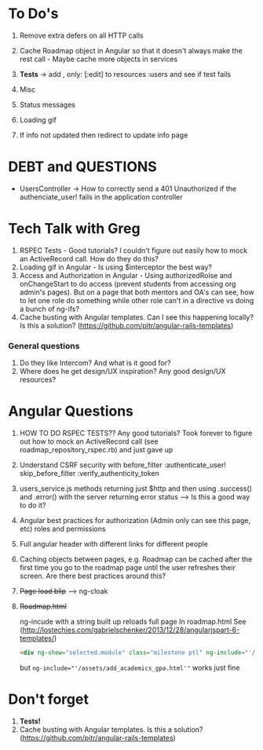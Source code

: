 # To Do's

1. Remove extra defers on all HTTP calls

1. Cache Roadmap object in Angular so that it doesn't always make the rest call - Maybe cache more objects in services

1. **Tests** -> add , only: [:edit] to resources :users and see if test fails

1. Misc
  1. Status messages
  1. Loading gif
  1. If info not updated then redirect to update info page


# DEBT and QUESTIONS
- UsersController -> How to correctly send a 401 Unauthorized if the authenciate_user! fails in the application controller

# Tech Talk with Greg
1. RSPEC Tests - Good tutorials? I couldn't figure out easily how to mock an ActiveRecord call. How do they do this?
1. Loading gif in Angular - Is using $interceptor the best way?
1. Access and Authorization in Angular - Using authorizedRolse and onChangeStart to do access (prevent students from accessing org admin's pages).
But on a page that both mentors and OA's can see, how to let one role do something while other role can't in a directive vs doing a bunch of ng-ifs?
1. Cache busting with Angular templates. Can I see this happening locally? Is this a solution? (https://github.com/pitr/angular-rails-templates)

### General questions
1. Do they like Intercom? And what is it good for?
1. Where does he get design/UX inspiration? Any good design/UX resources?

# Angular Questions
1. HOW TO DO RSPEC TESTS?? Any good tutorials? Took forever to figure out how to mock an ActiveRecord call (see roadmap_repository_rspec.rb) and just gave up

1. Understand CSRF security with   before_filter :authenticate_user!
  skip_before_filter  :verify_authenticity_token

1. users_service.js methods returning just $http and then using .success() and .error() with the server returning error status --> Is this a good way to do it?

1. Angular best practices for authorization (Admin only can see this page, etc)
   roles and permissions

1. Full angular header with different links for different people

1. Caching objects between pages, e.g. Roadmap can be cached after the first time you go to the roadmap page until the user refreshes their screen. Are there best practices around this?

1. ~~Page load blip~~ --> ng-cloak

1. ~~Roadmap.html~~

    ng-incude with a string built up reloads full page
    In roadmap.html See (http://lostechies.com/gabrielschenker/2013/12/28/angularjspart-6-templates/)

    ```html
    <div ng-show="selected.module" class="milestone ptl" ng-include="'/assets/add_'+selected.module.submoduleType.toLowerCase()+'.html'">
    ```
    but ```ng-include="'/assets/add_academics_gpa.html'"``` works just fine


# Don't forget
1. **Tests!**
1. Cache busting with Angular templates. Is this a solution? (https://github.com/pitr/angular-rails-templates)
